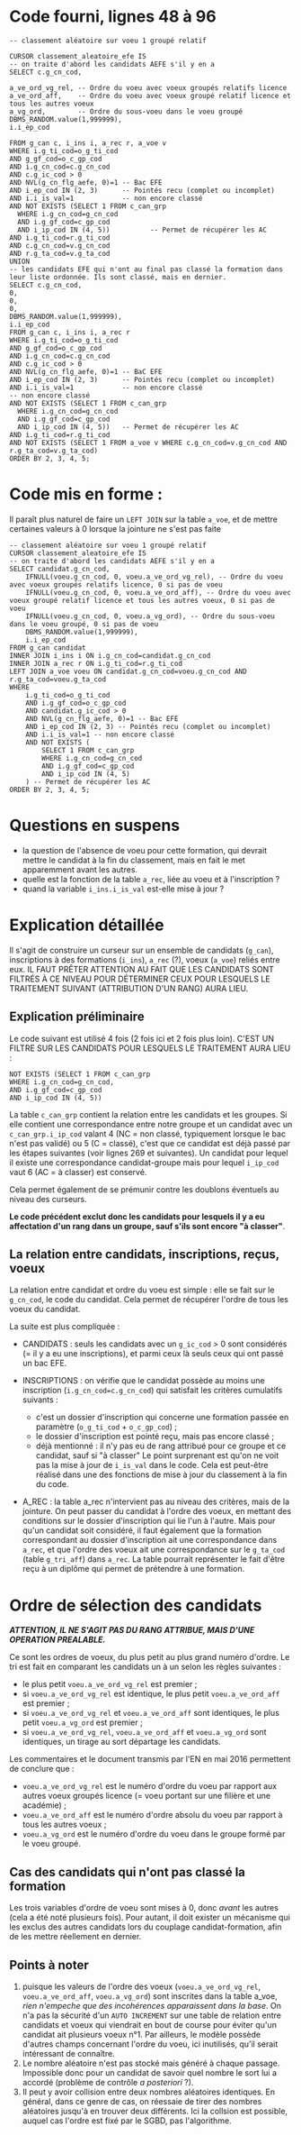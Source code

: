 # Code fourni, lignes 48 à 96
```
-- classement aléatoire sur voeu 1 groupé relatif

CURSOR classement_aleatoire_efe IS
-- on traite d'abord les candidats AEFE s'il y en a
SELECT c.g_cn_cod,

a_ve_ord_vg_rel, -- Ordre du voeu avec voeux groupés relatifs licence
a_ve_ord_aff,    -- Ordre du voeu avec voeux groupé relatif licence et tous les autres voeux
a_vg_ord,        -- Ordre du sous-voeu dans le voeu groupé
DBMS_RANDOM.value(1,999999),
i.i_ep_cod

FROM g_can c, i_ins i, a_rec r, a_voe v
WHERE i.g_ti_cod=o_g_ti_cod
AND g_gf_cod=o_c_gp_cod
AND i.g_cn_cod=c.g_cn_cod
AND c.g_ic_cod > 0
AND NVL(g_cn_flg_aefe, 0)=1 -- Bac EFE
AND i_ep_cod IN (2, 3)      -- Pointés recu (complet ou incomplet)
AND i.i_is_val=1            -- non encore classé
AND NOT EXISTS (SELECT 1 FROM c_can_grp
  WHERE i.g_cn_cod=g_cn_cod
  AND i.g_gf_cod=c_gp_cod
  AND i_ip_cod IN (4, 5))          -- Permet de récupérer les AC
AND i.g_ti_cod=r.g_ti_cod
AND c.g_cn_cod=v.g_cn_cod
AND r.g_ta_cod=v.g_ta_cod
UNION
-- les candidats EFE qui n'ont au final pas classé la formation dans leur liste ordonnée. Ils sont classé, mais en dernier.
SELECT c.g_cn_cod,
0,
0,
0,
DBMS_RANDOM.value(1,999999),
i.i_ep_cod
FROM g_can c, i_ins i, a_rec r
WHERE i.g_ti_cod=o_g_ti_cod
AND g_gf_cod=o_c_gp_cod
AND i.g_cn_cod=c.g_cn_cod
AND c.g_ic_cod > 0
AND NVL(g_cn_flg_aefe, 0)=1 -- BaC EFE
AND i_ep_cod IN (2, 3)      -- Pointés recu (complet ou incomplet)
AND i.i_is_val=1            -- non encore classé
-- non encore classé
AND NOT EXISTS (SELECT 1 FROM c_can_grp
  WHERE i.g_cn_cod=g_cn_cod
  AND i.g_gf_cod=c_gp_cod
  AND i_ip_cod IN (4, 5))   -- Permet de récupérer les AC
AND i.g_ti_cod=r.g_ti_cod
AND NOT EXISTS (SELECT 1 FROM a_voe v WHERE c.g_cn_cod=v.g_cn_cod AND r.g_ta_cod=v.g_ta_cod)
ORDER BY 2, 3, 4, 5;
```

# Code mis en forme :
Il paraît plus naturel de faire un `LEFT JOIN` sur la table `a_voe`, et de mettre certaines valeurs à 0 lorsque la jointure ne s'est pas faite
```
-- classement aléatoire sur voeu 1 groupé relatif
CURSOR classement_aleatoire_efe IS
-- on traite d'abord les candidats AEFE s'il y en a
SELECT candidat.g_cn_cod,
	IFNULL(voeu.g_cn_cod, 0, voeu.a_ve_ord_vg_rel), -- Ordre du voeu avec voeux groupés relatifs licence, 0 si pas de voeu
	IFNULL(voeu.g_cn_cod, 0, voeu.a_ve_ord_aff), -- Ordre du voeu avec voeux groupé relatif licence et tous les autres voeux, 0 si pas de voeu
	IFNULL(voeu.g_cn_cod, 0, voeu.a_vg_ord), -- Ordre du sous-voeu dans le voeu groupé, 0 si pas de voeu
	DBMS_RANDOM.value(1,999999),
	i.i_ep_cod
FROM g_can candidat
INNER JOIN i_ins i ON i.g_cn_cod=candidat.g_cn_cod
INNER JOIN a_rec r ON i.g_ti_cod=r.g_ti_cod
LEFT JOIN a_voe voeu ON candidat.g_cn_cod=voeu.g_cn_cod AND r.g_ta_cod=voeu.g_ta_cod
WHERE 
	i.g_ti_cod=o_g_ti_cod
	AND i.g_gf_cod=o_c_gp_cod
	AND candidat.g_ic_cod > 0
	AND NVL(g_cn_flg_aefe, 0)=1 -- Bac EFE
	AND i_ep_cod IN (2, 3) -- Pointés recu (complet ou incomplet)
	AND i.i_is_val=1 -- non encore classé
	AND NOT EXISTS (
		SELECT 1 FROM c_can_grp
		WHERE i.g_cn_cod=g_cn_cod
		AND i.g_gf_cod=c_gp_cod
		AND i_ip_cod IN (4, 5)
	) -- Permet de récupérer les AC
ORDER BY 2, 3, 4, 5;
```
		
# Questions en suspens 
* la question de l'absence de voeu pour cette formation, qui devrait mettre le candidat à la fin du classement, mais en fait le met apparemment avant les autres.
* quelle est la fonction de la table `a_rec`, liée au voeu et à l'inscription ?
* quand la variable `i_ins.i_is_val` est-elle mise à jour ?

# Explication détaillée
Il s'agit de construire un curseur sur un ensemble de candidats (`g_can`), inscriptions à des formations (`i_ins`), `a_rec` (?), voeux (`a_voe`) reliés entre eux.
IL FAUT PRÊTER ATTENTION AU FAIT QUE LES CANDIDATS SONT FILTRÉS À CE NIVEAU POUR DÉTERMINER CEUX POUR LESQUELS LE TRAITEMENT SUIVANT (ATTRIBUTION D'UN RANG) AURA LIEU.

## Explication préliminaire
Le code suivant est utilisé 4 fois (2 fois ici et 2 fois plus loin). C'EST UN FILTRE SUR LES CANDIDATS POUR LESQUELS LE TRAITEMENT AURA LIEU :

```
NOT EXISTS (SELECT 1 FROM c_can_grp
WHERE i.g_cn_cod=g_cn_cod,
AND i.g_gf_cod=c_gp_cod
AND i_ip_cod IN (4, 5))
```

La table `c_can_grp` contient la relation entre les candidats et les groupes. Si elle contient une correspondance entre notre groupe et un candidat avec un `c_can_grp.i_ip_cod` valant 4 (NC = non classé, typiquement lorsque le bac n'est pas validé) ou 5 (C = classé), c'est que ce candidat est déjà passé par les étapes suivantes (voir lignes 269 et suivantes). Un candidat pour lequel il existe une correspondance candidat-groupe mais pour lequel `i_ip_cod` vaut 6 (AC = à classer) est conservé.

Cela permet également de se prémunir contre les doublons éventuels au niveau des curseurs.

**Le code précédent exclut donc les candidats pour lesquels il y a eu affectation d'un rang dans un groupe, sauf s'ils sont encore "à classer"**.

## La relation entre candidats, inscriptions, reçus, voeux
La relation entre candidat et ordre du voeu est simple : elle se fait sur le `g_cn_cod`, le code du candidat. Cela permet de récupérer l'ordre de tous les voeux du candidat.

La suite est plus compliquée :
* CANDIDATS : seuls les candidats avec un `g_ic_cod` > 0 sont considérés (= il y a eu une inscriptions), et parmi ceux là seuls ceux qui ont passé un bac EFE.

* INSCRIPTIONS : on vérifie que le candidat possède au moins une inscription (`i.g_cn_cod=c.g_cn_cod`) qui satisfait les critères cumulatifs suivants :
    * c'est un dossier d'inscription qui concerne une formation passée en paramètre (`o_g_ti_cod` + `o_c_gp_cod`) ;
    * le dossier d'inscription est pointé reçu, mais pas encore classé ;
    * déjà mentionné : il n'y pas eu de rang attribué pour ce groupe et ce candidat, sauf si "à classer"
Le point surprenant est qu'on ne voit pas la mise à jour de `i_is_val` dans le code. Cela est peut-être réalisé dans une des fonctions de mise à jour du classement à la fin du code.

* A_REC : la table a_rec n'intervient pas au niveau des critères, mais de la jointure. On peut passer du candidat à l'ordre des voeux, en mettant des conditions sur le dossier d'inscription qui lie l'un à l'autre. Mais pour qu'un candidat soit considéré, il faut également que la formation correspondant au dossier d'inscription ait une correspondance dans `a_rec`, et que l'ordre des voeux ait une correspondance sur le `g_ta_cod` (table `g_tri_aff`) dans `a_rec`. La table pourrait représenter le fait d'être reçu à un diplôme qui permet de prétendre à une formation.

# Ordre de sélection des candidats
***ATTENTION, IL NE S'AGIT PAS DU RANG ATTRIBUE, MAIS D'UNE OPERATION PREALABLE.***

Ce sont les ordres de voeux, du plus petit au plus grand numéro d'ordre. Le tri est fait en comparant les candidats un à un selon les règles suivantes :
* le plus petit `voeu.a_ve_ord_vg_rel` est premier ;
* si `voeu.a_ve_ord_vg_rel` est identique, le plus petit `voeu.a_ve_ord_aff` est premier ;
* si `voeu.a_ve_ord_vg_rel` et `voeu.a_ve_ord_aff` sont identiques, le plus petit `voeu.a_vg_ord` est premier ;
* si `voeu.a_ve_ord_vg_rel`, `voeu.a_ve_ord_aff` et `voeu.a_vg_ord` sont identiques, un tirage au sort départage les candidats.

Les commentaires et le document transmis par l'EN en mai 2016 permettent de conclure que :
* `voeu.a_ve_ord_vg_rel` est le numéro d'ordre du voeu par rapport aux autres voeux groupés licence (= voeu portant sur une filière et une académie) ;
* `voeu.a_ve_ord_aff` est le numéro d'ordre absolu du voeu par rapport à tous les autres voeux ;
* `voeu.a_vg_ord` est le numéro d'ordre du voeu dans le groupe formé par le voeu groupé.

## Cas des candidats qui n'ont pas classé la formation
Les trois variables d'ordre de voeu sont mises à 0, donc *avant* les autres (cela a été noté plusieurs fois). Pour autant, il doit exister un mécanisme qui les exclus des autres candidats lors du couplage candidat-formation, afin de les mettre réellement en dernier.

## Points à noter 
1. puisque les valeurs de l'ordre des voeux (`voeu.a_ve_ord_vg_rel`, `voeu.a_ve_ord_aff`, `voeu.a_vg_ord`) sont inscrites dans la table a_voe, *rien n'empeche que des incohérences apparaissent dans la base*. On n'a pas la sécurité d'un `AUTO INCREMENT` sur une table de relation entre candidats et voeux qui viendrait en bout de course pour éviter qu'un candidat ait plusieurs voeux n°1. Par ailleurs, le modèle possède d'autres champs concernant l'ordre du voeu, ici inutilisés, qu'il serait intéressant de connaître.
2. Le nombre aléatoire n'est pas stocké mais généré à chaque passage. Impossible donc pour un candidat de savoir quel nombre le sort lui a accordé (problème de contrôle *a posteriori* ?).
3. Il peut y avoir collision entre deux nombres aléatoires identiques. En général, dans ce genre de cas, on réessaie de tirer des nombres aléatoires jusqu'à en trouver deux différents. Ici la collsion est possible, auquel cas l'ordre est fixé par le SGBD, pas l'algorithme.